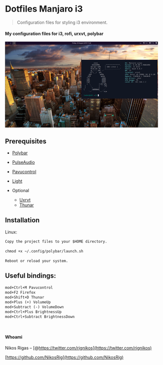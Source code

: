 # Dotfiles Manjaro i3
> Configuration files for styling i3 environment.

#### My configuration files for i3, rofi, urxvt, polybar
![](preview.png)

## Prerequisites

* [Polybar](https://github.com/polybar/polybar)
* [PulseAudio](https://www.freedesktop.org/wiki/Software/PulseAudio/)
* [Pavucontrol](https://github.com/pulseaudio/pavucontrol)
* [Light](https://github.com/haikarainen/light)

* Optional

    - [Uxrvt](https://github.com/exg/rxvt-unicode)
    - [Thunar](https://github.com/xfce-mirror/thunar)



## Installation

Linux:

```
Copy the project files to your $HOME directory.
 
chmod +x ~/.config/polybar/launch.sh
 
Reboot or reload your system.
```

## Useful bindings:

```
mod+Ctrl+M Pavucontrol
mod+F2 Firefox 
mod+Shift+D Thunar
mod+Plus (+) VolumeUp
mod+Subtract (-) VolumeDown
mod+Ctrl+Plus BrightnessUp
mod+Ctrl+Subtract BrightnessDown

 
```

  



#### Whoami

Nikos Rigas – [@https://twitter.com/rignikos](https://twitter.com/rignikos) 

[https://github.com/NikosRig](https://github.com/NikosRig)


